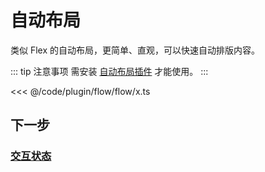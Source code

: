 <script setup>
import Case from '/component/Case.vue'
</script>

# 自动布局

类似 Flex 的自动布局，更简单、直观，可以快速自动排版内容。

::: tip 注意事项
需安装 [自动布局插件](/plugin/in/flow/) 才能使用。
:::

<case name="Flow" count=1 height=160 editor=false></case>

<<< @/code/plugin/flow/flow/x.ts

## 下一步

### [交互状态](/guide/plugin/state)
